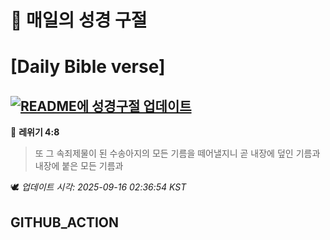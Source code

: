 # 🙏 매일의 성경 구절
# [Daily Bible verse]
## [![README에 성경구절 업데이트](https://github.com/DONGSUKA/first_test/actions/workflows/update-readme-bible.yml/badge.svg)](https://github.com/DONGSUKA/first_test/actions/workflows/update-readme-bible.yml)
<!-- START_BIBLE_VERSE -->
📖 **레위기 4:8**
> 또 그 속죄제물이 된 수송아지의 모든 기름을 떼어낼지니 곧 내장에 덮인 기름과 내장에 붙은 모든 기름과

🕊️ _업데이트 시각: 2025-09-16 02:36:54 KST_
  <!-- END_BIBLE_VERSE -->
## GITHUB_ACTION
